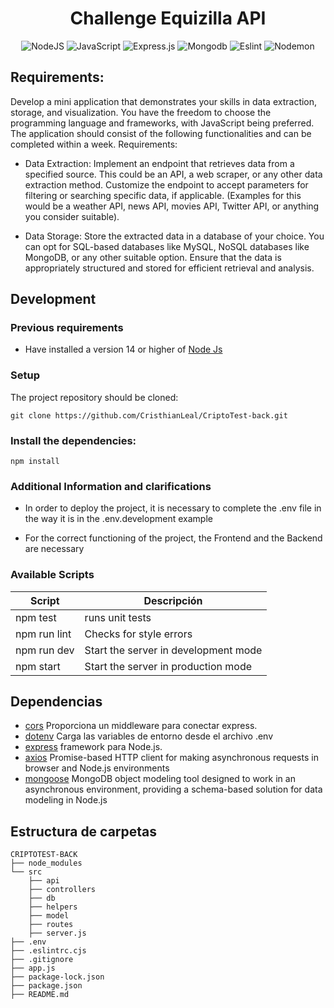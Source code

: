 <h1 align="center">
Challenge Equizilla API
</h1>

<div align="center">

![NodeJS](https://img.shields.io/badge/node.js-6DA55F?style=for-the-badge&logo=node.js&logoColor=white)
![JavaScript](https://img.shields.io/badge/javascript-%23323330.svg?style=for-the-badge&logo=javascript&logoColor=%23F7DF1E)
![Express.js](https://img.shields.io/badge/express.js-%23404d59.svg?style=for-the-badge&logo=express&logoColor=%2361DAFB)
![Mongodb](	https://img.shields.io/badge/MongoDB-4EA94B?style=for-the-badge&logo=mongodb&logoColor=white)
![Eslint](https://img.shields.io/badge/eslint-3A33D1?style=for-the-badge&logo=eslint&logoColor=white)
![Nodemon](https://img.shields.io/badge/NODEMON-%23323330.svg?style=for-the-badge&logo=nodemon&logoColor=%BBDEAD)

</div>

## Requirements:

Develop a mini application that demonstrates your skills in data extraction, storage, and
visualization. You have the freedom to choose the programming language and frameworks,
with JavaScript being preferred. The application should consist of the following functionalities
and can be completed within a week.
Requirements:


* Data Extraction: Implement an endpoint that retrieves data from a specified source. This could be an API, a web scraper, or any other data extraction method. Customize the endpoint to accept parameters for filtering or searching specific data, if applicable. (Examples for this would be a weather API, news API, movies API,
Twitter API, or anything you consider suitable).

* Data Storage: Store the extracted data in a database of your choice. You can opt for
SQL-based databases like MySQL, NoSQL databases like MongoDB, or any other
suitable option. Ensure that the data is appropriately structured and stored for
efficient retrieval and analysis.

## Development

### Previous requirements

* Have installed a version 14 or higher of [Node Js](https://nodejs.org/en)

### Setup

The project repository should be cloned:
```
git clone https://github.com/CristhianLeal/CriptoTest-back.git
```

### Install the dependencies: 

```
npm install 
```
### Additional Information and clarifications

* In order to deploy the project, it is necessary to complete the .env file in the way it is in the .env.development example

* For the correct functioning of the project, the Frontend and the Backend are necessary


### Available Scripts

| Script         | Descripción                                         |
| -------------- | --------------------------------------------------- |
| npm test       |  runs unit tests                                    |
| npm run lint   | Checks for style errors                             |
| npm run dev    | Start the server in development mode                |
| npm start      | Start the server in production mode                 |  


## Dependencias 
- [cors](https://github.com/expressjs/cors#readme) Proporciona un middleware para conectar express.
- [dotenv](https://github.com/motdotla/dotenv#readme) Carga las variables de entorno desde el archivo .env
- [express](https://expressjs.com/) framework para Node.js.
- [axios](https://axios-http.com/) Promise-based HTTP client for making asynchronous requests in browser and Node.js environments
- [mongoose](https://mongoosejs.com/) MongoDB object modeling tool designed to work in an asynchronous environment, providing a schema-based solution for data modeling in Node.js

## Estructura de carpetas

```
CRIPTOTEST-BACK
├── node_modules
└── src
    ├── api
    ├── controllers
    ├── db
    ├── helpers
    ├── model
    ├── routes
    ├── server.js
├── .env
├── .eslintrc.cjs
├── .gitignore
├── app.js
├── package-lock.json
├── package.json
├── README.md
```